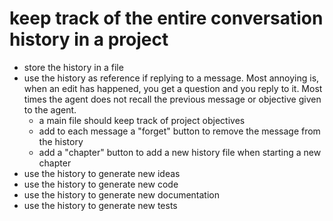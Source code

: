 # keep track of the entire conversation history in a project
  - store the history in a file
  - use the history as reference if replying to a message. Most annoying is, when an edit has happened, you get a question and you reply to it. Most times the agent does not recall the previous message or objective given to the agent.
    - a main file should keep track of project objectives
    - add to each message a "forget" button to remove the message from the history
    - add a "chapter" button to add a new history file when starting a new chapter
  - use the history to generate new ideas
  - use the history to generate new code
  - use the history to generate new documentation
  - use the history to generate new tests
